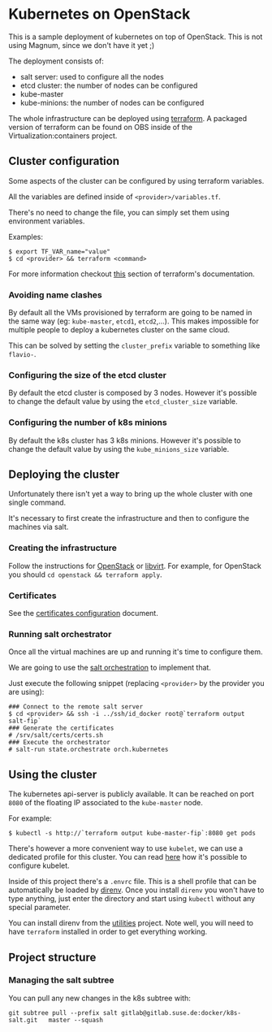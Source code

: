 # Kubernetes on OpenStack

This is a sample deployment of kubernetes on top of OpenStack. This is not using
Magnum, since we don't have it yet ;)

The deployment consists of:

  * salt server: used to configure all the nodes
  * etcd cluster: the number of nodes can be configured
  * kube-master
  * kube-minions: the number of nodes can be configured

The whole infrastructure can be deployed using [terraform](https://www.terraform.io).
A packaged version of terraform can be found on OBS inside of the
Virtualization:containers project.

## Cluster configuration

Some aspects of the cluster can be configured by using terraform
variables.

All the variables are defined inside of `<provider>/variables.tf`.

There's no need to change the file, you can simply set them using
environment variables.

Examples:
```
$ export TF_VAR_name="value"
$ cd <provider> && terraform <command>
```

For more information checkout [this](https://www.terraform.io/docs/configuration/variables.html)
section of terraform's documentation.

### Avoiding name clashes

By default all the VMs provisioned by terraform are going to be named in the
same way (eg: `kube-master`, `etcd1`, `etcd2`,...). This makes impossible for
multiple people to deploy a kubernetes cluster on the same cloud.

This can be solved by setting the `cluster_prefix` variable to something like
`flavio-`.

### Configuring the size of the etcd cluster

By default the etcd cluster is composed by 3 nodes. However it's possible to
change the default value by using the `etcd_cluster_size` variable.

### Configuring the number of k8s minions

By default the k8s cluster has 3 k8s minions. However it's possible to
change the default value by using the `kube_minions_size` variable.

## Deploying the cluster

Unfortunately there isn't yet a way to bring up the whole cluster with one
single command.

It's necessary to first create the infrastructure and then to configure the
machines via salt.

### Creating the infrastructure

Follow the instructions for [OpenStack](openstack/README.md) or [libvirt](libvirt/README.md).
For example, for OpenStack you should `cd openstack && terraform apply`.

### Certificates

See the [certificates configuration](docs/certs.md) document.

### Running salt orchestrator

Once all the virtual machines are up and running it's time to configure them.

We are going to use the [salt orchestration](https://docs.saltstack.com/en/latest/topics/tutorials/states_pt5.html#orchestrate-runner)
to implement that.

Just execute the following snippet (replacing `<provider>` by the provider you are using):

```
### Connect to the remote salt server
$ cd <provider> && ssh -i ../ssh/id_docker root@`terraform output salt-fip`
### Generate the certificates
# /srv/salt/certs/certs.sh
### Execute the orchestrator
# salt-run state.orchestrate orch.kubernetes
```

## Using the cluster

The kubernetes api-server is publicly available. It can be reached on port `8080`
of the floating IP associated to the `kube-master` node.

For example:

```
$ kubectl -s http://`terraform output kube-master-fip`:8080 get pods
```

There's however a more convenient way to use `kubelet`, we can use a dedicated
profile for this cluster. You can read
[here](https://coreos.com/kubernetes/docs/latest/configure-kubectl.html) how
it's possible to configure kubelet.

Inside of this project there's a `.envrc` file. This is a shell profile that
can be automatically be loaded by [direnv](http://direnv.net/). Once you install
`direnv` you won't have to type anything, just enter the directory and start
using `kubectl` without any special parameter.

You can install direnv from the [utilities](https://build.opensuse.org/package/show/utilities/direnv)
project. Note well, you will need to have `terraform` installed in order to
get everything working.

## Project structure

### Managing the salt subtree

You can pull any new changes in the k8s subtree with:

```
git subtree pull --prefix salt gitlab@gitlab.suse.de:docker/k8s-salt.git   master --squash
```
